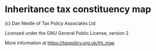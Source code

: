 # Inheritance tax constituency map

(c) Dan Neidle of Tax Policy Associates Ltd

Licensed under the GNU General Public License, version 2

More information at https://taxpolicy.org.uk/iht_map
